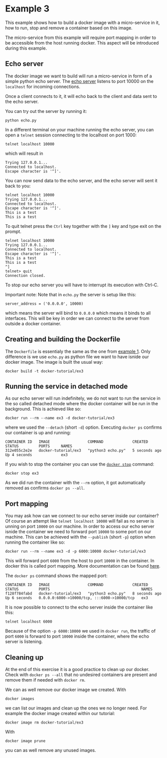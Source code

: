 # Example 3
This example shows how to build a docker image with a micro-service in it, how to run, stop and remove a container based on this image.

The micro-service from this example will require port mapping in order to be accessible from the host running docker. This aspect will be introduced during this example.

## Echo server
The docker image we want to build will run a micro-service in form of a simple python echo server. The [echo server](echo.py) listens to port 10000 on the `localhost` for incoming connections. 

Once a client connects to it, it will echo back to the client and data sent to the echo server.

You can try out the server by running it:
```
python echo.py
```
In a different terminal on your machine running the echo server, you can open a `telnet` session connecting to the localhost on port 1000:
```
telnet localhost 10000
```
which will result in
```
Trying 127.0.0.1...
Connected to localhost.
Escape character is '^]'.
```
You can now send data to the echo server, and the echo server will sent it back to you:
```
telnet localhost 10000
Trying 127.0.0.1...
Connected to localhost.
Escape character is '^]'.
This is a test
This is a test
```
To quit telnet press the `Ctrl` key together with the `]` key and type exit on the prompt.
```
telnet localhost 10000
Trying 127.0.0.1...
Connected to localhost.
Escape character is '^]'.
This is a test
This is a test
^]
telnet> quit
Connection closed.
```
To stop our echo server you will have to interrupt its execution with Ctrl-C.

Important note: Note that in `echo.py` the server is setup like this:
```
server_address = ('0.0.0.0', 10000)
```
which means the server will bind to `0.0.0.0` which means it binds to all interfaces. This will be key in order we can connect to the server from outside a docker container.

## Creating and building the Dockerfile
The `Dockerfile` is essentialy the same as the one from [example 1](../ex1). Only difference is we use `echo.py` as python file we want to have isnide our docker image. The image is built the usual way:
```
docker build -t docker-tutorial/ex3
```

## Running the service in detached mode
As our echo server will run indefinitely, we do not want to run the service in the so called detached mode where the docker container will be run in the background. This is achieved like so:
```
docker run --rm --name ex3 -d docker-tutorial/ex3 
```
where we used the `--detach` (short `-d`) option. Executing `docker ps` confirms our container is up and running:
```
CONTAINER ID   IMAGE                 COMMAND             CREATED         STATUS         PORTS     NAMES
312e055c2e2e   docker-tutorial/ex3   "python3 echo.py"   5 seconds ago   Up 4 seconds             ex3
```
If you wish to stop the container you can use the [`docker stop`](https://docs.docker.com/engine/reference/commandline/stop/) command:
```
docker stop ex3
```
As we did run the container with the `--rm` option, it got automatically removed as confirms `docker ps --all`.

## Port mapping
You may ask how can we connect to our echo server inside our container? Of course an attempt like  `telnet localhost 10000` will fail as no server is unning on port `10000` on our machine. In order to access our echo server isnide the container we need to forward port `10000` to some port on our machine. This can be achieved with the `--publish` (short `-p`) option when running the container like so:
```
docker run --rm --name ex3 -d -p 6000:10000 docker-tutorial/ex3
```
This will forward port `6000` from the host to port `10000` in the container. In docker this is called port mapping. More documentation can be found [here](https://docs.docker.com/config/containers/container-networking/).

The `docker ps` command shows the mapped port:
```
CONTAINER ID   IMAGE                 COMMAND             CREATED         STATUS         PORTS                                         NAMES
f128f784fabd   docker-tutorial/ex3   "python3 echo.py"   8 seconds ago   Up 6 seconds   0.0.0.0:6000->10000/tcp, :::6000->10000/tcp   ex3
```
It is now possible to connect to the echo server inside the container like this:
```
telnet localhost 6000
```
Because of the option `-p 6000:10000` we used in `docker run`, the traffic of port `6000` is forward to port `10000` inside the container, where the echo server is listening.


## Cleaning up
At the end of this exercise it is a good practice to clean up our docker. Check with `docker ps --all` that no undesired containers are present and remove them if needed with `docker rm`.

We can as well remove our docker image we created. With
```
docker images
```
we can list our images and clean up the ones we no longer need. For example the docker image created within our tutorial:
```
docker image rm docker-tutorial/ex3
```
With 
```
docker image prune
```
you can as well remove any unused images.